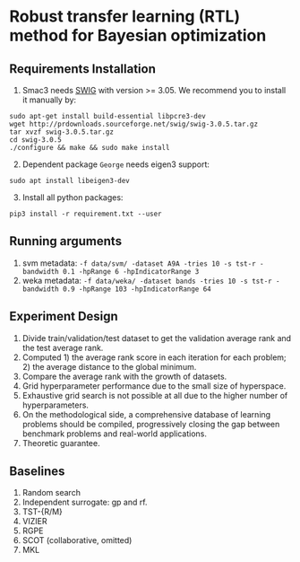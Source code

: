 # Robust transfer learning (RTL) method for Bayesian optimization


## Requirements Installation
1. Smac3 needs [SWIG](https://github.com/swig/swig/wiki/Getting-Started) with version >= 3.05. We recommend you to install it manually by:
```
sudo apt-get install build-essential libpcre3-dev
wget http://prdownloads.sourceforge.net/swig/swig-3.0.5.tar.gz
tar xvzf swig-3.0.5.tar.gz
cd swig-3.0.5
./configure && make && sudo make install
```

2. Dependent package `George` needs eigen3 support:
```
sudo apt install libeigen3-dev
```

3. Install all python packages:
```
pip3 install -r requirement.txt --user
```

## Running arguments
1. svm metadata: `-f data/svm/ -dataset A9A -tries 10 -s tst-r -bandwidth 0.1 -hpRange 6 -hpIndicatorRange 3`
2. weka metadata: `-f data/weka/ -dataset bands -tries 10 -s tst-r -bandwidth 0.9 -hpRange 103 -hpIndicatorRange 64`

## Experiment Design
1. Divide train/validation/test dataset to get the validation average rank and the test average rank.
2. Computed 1) the average rank score in each iteration for each problem; 2) the average distance to the global minimum.
3. Compare the average rank with the growth of datasets.
3. Grid hyperparameter performance due to the small size of hyperspace.
4. Exhaustive grid search is not possible at all due to the higher number of hyperparameters.
5. On the methodological side, a comprehensive database of learning problems should be compiled, progressively closing the gap between benchmark problems and real-world applications.
6. Theoretic guarantee.

## Baselines
1. Random search
2. Independent surrogate: gp and rf.
3. TST-{R/M}
4. VIZIER
5. RGPE
6. SCOT (collaborative, omitted)
7. MKL
